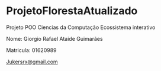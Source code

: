 # ProjetoFlorestaAtualizado

Projeto POO Ciencias da Computação
Ecossistema interativo


Nome: Giorgio Rafael Ataide Guimarães

Matricula: 01620989

Jukersrx@gmail.com
